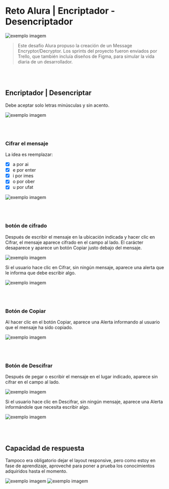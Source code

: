 # Reto Alura | Encriptador - Desencriptador


<img src="readme_img/uno.png" alt="exemplo imagem">

> Este desafío Alura propuso la creación de un Message Encryptor/Decryptor. Los sprints del proyecto fueron enviados por Trello, que también incluía diseños de Figma, para simular la vida diaria de un desarrollador.

<br><br>


## Encriptador | Desencriptar

Debe aceptar solo letras minúsculas y sin acento.

<img src="readme_img/dos.png" alt="exemplo imagem">

<br><br>


### Cifrar el mensaje

La idea es reemplazar:

- [x] a por ai
- [x] e por enter
- [x] i por imes
- [x] o por ober
- [x] u por ufat

<img src="readme_img/tres.png" alt="exemplo imagem">

<br><br>


### botón de cifrado

Después de escribir el mensaje en la ubicación indicada y hacer clic en Cifrar, el mensaje aparece cifrado en el campo al lado.
El carácter desaparece y aparece un botón Copiar justo debajo del mensaje.

<img src="readme_img/cuatro.png" alt="exemplo imagem">


Si el usuario hace clic en Cifrar, sin ningún mensaje, aparece una alerta que le informa que debe escribir algo.

<img src="readme_img/cinco.png" alt="exemplo imagem">

<br><br>



### Botón de Copiar

Al hacer clic en el botón Copiar, aparece una Alerta informando al usuario que el mensaje ha sido copiado.


<img src="readme_img/seis.png" alt="exemplo imagem">

<br><br>


### Botón de Descifrar

Después de pegar o escribir el mensaje en el lugar indicado, aparece sin cifrar en el campo al lado.

<img src="readme_img/siete.png" alt="exemplo imagem">

Si el usuario hace clic en Descifrar, sin ningún mensaje, aparece una Alerta informándole que necesita escribir algo.

<img src="readme_img/ocho.png" alt="exemplo imagem">

<br><br>



## Capacidad de respuesta

Tampoco era obligatorio dejar el layout responsive, pero como estoy en fase de aprendizaje, aproveché para poner a prueba los conocimientos adquiridos hasta el momento.

<img src="readme_img/nueve.png" alt="exemplo imagem">

<img src="readme_img/diez.png" alt="exemplo imagem">



